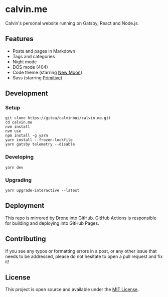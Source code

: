 # calvin.me

Calvin's personal website running on Gatsby, React and Node.js.

## Features

- Posts and pages in Markdown
- Tags and categories
- Night mode
- DOS mode (404)
- Code theme (starring [New Moon](https://taniarascia.github.io/new-moon))
- Sass (starring [Primitive](https://taniarascia.github.io/primitive))

## Development

### Setup
```console
git clone https://gitea/calvinbui/calvin.me.git
cd calvin.me
nvm install
nvm use
npm install -g yarn
yarn install --frozen-lockfile
yarn gatsby telemetry --disable
```

### Developing
```console
yarn dev
```

### Upgrading

```console
yarn upgrade-interactive --latest
```

## Deployment

This repo is mirrored by Drone into GitHub. GitHub Actions is responsible for building and deploying into GitHub Pages.

## Contributing

If you see any typos or formatting errors in a post, or any other issue that needs to be addressed, please do not hesitate to open a pull request and fix it!

## License

This project is open source and available under the [MIT License](LICENSE).
